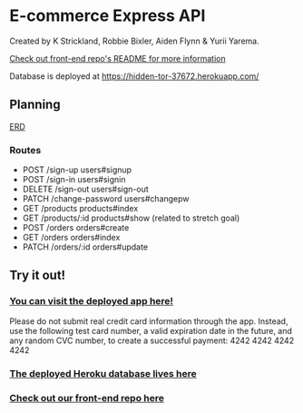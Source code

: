 # E-commerce Express API

Created by K Strickland, Robbie Bixler, Aiden Flynn & Yurii Yarema.

[Check out front-end repo's README for more information](https://github.com/team-kray/e-commerce-client)

Database is deployed at https://hidden-tor-37672.herokuapp.com/

## Planning

[ERD](https://i.imgur.com/1JQanwT.png)

### Routes

- POST /sign-up users#signup
- POST /sign-in users#signin
- DELETE /sign-out users#sign-out
- PATCH /change-password users#changepw
- GET /products products#index
- GET /products/:id products#show (related to stretch goal)
- POST /orders orders#create
- GET /orders orders#index
- PATCH /orders/:id orders#update

## Try it out!

### [You can visit the deployed app here!](https://team-kray.github.io/e-commerce-client/)
Please do not submit real credit card information through the app. Instead, use the following test card number, a valid expiration date in the future, and any random CVC number, to create a successful payment: 4242 4242 4242 4242

### [The deployed Heroku database lives here](https://hidden-tor-37672.herokuapp.com/)

### [Check out our front-end repo here](https://github.com/team-kray/e-commerce-api)
